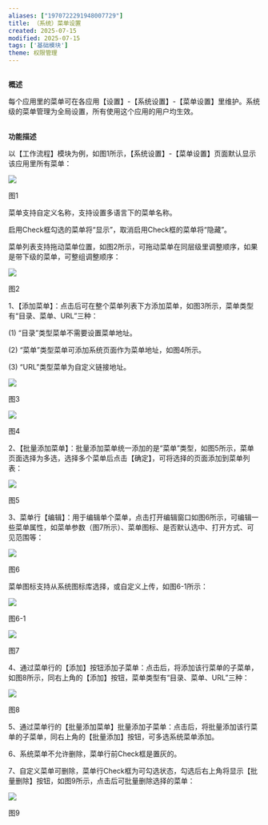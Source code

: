 ```yaml
---
aliases: ["1970722291948007729"]
title: （系统）菜单设置
created: 2025-07-15
modified: 2025-07-15
tags: ['基础模块']
theme: 权限管理
---
```


##

##

**概述**

每个应用里的菜单可在各应用【设置】-【系统设置】-【菜单设置】里维护。系统级的菜单管理为全局设置，所有使用这个应用的用户均生效。

##

**功能描述**

以【工作流程】模块为例，如图1所示，【系统设置】-【菜单设置】页面默认显示该应用里所有菜单：

![](24d2fdd56b8b54ddcb7bf51fc02b9640.jpg)

图1

菜单支持自定义名称，支持设置多语言下的菜单名称。

启用Check框勾选的菜单将“显示”，取消启用Check框的菜单将“隐藏”。

菜单列表支持拖动菜单位置，如图2所示，可拖动菜单在同层级里调整顺序，如果是带下级的菜单，可整组调整顺序：

![](6bc0155a1fe63b5f53e3abc3253dbb85.jpg)

图2

1、【添加菜单】：点击后可在整个菜单列表下方添加菜单，如图3所示，菜单类型有“目录、菜单、URL”三种：

(1) “目录”类型菜单不需要设置菜单地址。

(2) “菜单”类型菜单可添加系统页面作为菜单地址，如图4所示。

(3) “URL”类型菜单为自定义链接地址。

![](94f219b1c35454ef405b6096a22e03c2.jpg)

图3

![](41799170c623c8b0fe8a73ee484df5e1.jpg)

图4

2、【批量添加菜单】：批量添加菜单统一添加的是“菜单”类型，如图5所示，菜单页面选择为多选，选择多个菜单后点击【确定】，可将选择的页面添加到菜单列表：

![](4e68ddfd75481c9f436fa01a6094db97.jpg)

图5

3、菜单行【编辑】：用于编辑单个菜单，点击打开编辑窗口如图6所示，可编辑一些菜单属性，如菜单参数（图7所示）、菜单图标、是否默认选中、打开方式、可见范围等：

![](73f0db34913a7dcd4a10117787eb8ccc.jpg)

图6

菜单图标支持从系统图标库选择，或自定义上传，如图6-1所示：

![](bd8d5d0d6f88cb7d9353cc992a6db60b.jpg)

图6-1

![](09757ecd870c0f6a7371abe947fff21b.jpg)

图7

4、通过菜单行的【添加】按钮添加子菜单：点击后，将添加该行菜单的子菜单，如图8所示，同右上角的【添加】按钮，菜单类型有“目录、菜单、URL”三种：

![](00c47884448e223b9cdc61d62e21984b.jpg)

图8

5、通过菜单行的【批量添加菜单】批量添加子菜单：点击后，将批量添加该行菜单的子菜单，同右上角的【批量添加】按钮，可多选系统菜单添加。

6、系统菜单不允许删除，菜单行前Check框是置灰的。

7、自定义菜单可删除，菜单行Check框为可勾选状态，勾选后右上角将显示【批量删除】按钮，如图9所示，点击后可批量删除选择的菜单：

![](64501c36504e3f88e70722bade3c0aa6.jpg)

图9